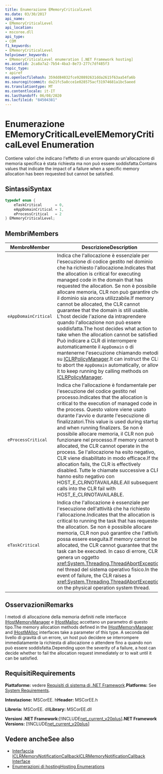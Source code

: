 ```yaml
---
title: Enumerazione EMemoryCriticalLevel
ms.date: 03/30/2017
api_name:
- EMemoryCriticalLevel
api_location:
- mscoree.dll
api_type:
- COM
f1_keywords:
- EMemoryCriticalLevel
helpviewer_keywords:
- EMemoryCriticalLevel enumeration [.NET Framework hosting]
ms.assetid: 2ca8a7a2-7b54-4ba3-8e73-277c7df485f3
topic_type:
- apiref
ms.openlocfilehash: 359dd84032fce920892631dda2615f63aa54fa6b
ms.sourcegitcommit: da21fc5a8cce1e028575acf31974681a1bc5aeed
ms.translationtype: MT
ms.contentlocale: it-IT
ms.lasthandoff: 06/08/2020
ms.locfileid: "84504381"
---
```

# <a name="ememorycriticallevel-enumeration"></a><span data-ttu-id="58956-102">Enumerazione EMemoryCriticalLevel</span><span class="sxs-lookup"><span data-stu-id="58956-102">EMemoryCriticalLevel Enumeration</span></span>
<span data-ttu-id="58956-103">Contiene valori che indicano l'effetto di un errore quando un'allocazione di memoria specifica è stata richiesta ma non può essere soddisfatta.</span><span class="sxs-lookup"><span data-stu-id="58956-103">Contains values that indicate the impact of a failure when a specific memory allocation has been requested but cannot be satisfied.</span></span>  
  
## <a name="syntax"></a><span data-ttu-id="58956-104">Sintassi</span><span class="sxs-lookup"><span data-stu-id="58956-104">Syntax</span></span>  
  
```cpp  
typedef enum {  
    eTaskCritical      = 0,  
    eAppDomainCritical = 1,  
    eProcessCritical   = 2  
} EMemoryCriticalLevel;  
```  
  
## <a name="members"></a><span data-ttu-id="58956-105">Membri</span><span class="sxs-lookup"><span data-stu-id="58956-105">Members</span></span>  
  
|<span data-ttu-id="58956-106">Membro</span><span class="sxs-lookup"><span data-stu-id="58956-106">Member</span></span>|<span data-ttu-id="58956-107">Descrizione</span><span class="sxs-lookup"><span data-stu-id="58956-107">Description</span></span>|  
|------------|-----------------|  
|`eAppDomainCritical`|<span data-ttu-id="58956-108">Indica che l'allocazione è essenziale per l'esecuzione di codice gestito nel dominio che ha richiesto l'allocazione.</span><span class="sxs-lookup"><span data-stu-id="58956-108">Indicates that the allocation is critical for executing managed code in the domain that has requested the allocation.</span></span> <span data-ttu-id="58956-109">Se non è possibile allocare memoria, CLR non può garantire che il dominio sia ancora utilizzabile.</span><span class="sxs-lookup"><span data-stu-id="58956-109">If memory cannot be allocated, the CLR cannot guarantee that the domain is still usable.</span></span> <span data-ttu-id="58956-110">L'host decide l'azione da intraprendere quando l'allocazione non può essere soddisfatta.</span><span class="sxs-lookup"><span data-stu-id="58956-110">The host decides what action to take when the allocation cannot be satisfied.</span></span> <span data-ttu-id="58956-111">Può indicare a CLR di interrompere automaticamente il `AppDomain` o di mantenerne l'esecuzione chiamando metodi su [ICLRPolicyManager](iclrpolicymanager-interface.md).</span><span class="sxs-lookup"><span data-stu-id="58956-111">It can instruct the CLR to abort the `AppDomain` automatically, or allow it to keep running by calling methods on [ICLRPolicyManager](iclrpolicymanager-interface.md).</span></span>|  
|`eProcessCritical`|<span data-ttu-id="58956-112">Indica che l'allocazione è fondamentale per l'esecuzione del codice gestito nel processo.</span><span class="sxs-lookup"><span data-stu-id="58956-112">Indicates that the allocation is critical to the execution of managed code in the process.</span></span> <span data-ttu-id="58956-113">Questo valore viene usato durante l'avvio e durante l'esecuzione di finalizzatori.</span><span class="sxs-lookup"><span data-stu-id="58956-113">This value is used during startup and when running finalizers.</span></span> <span data-ttu-id="58956-114">Se non è possibile allocare memoria, il CLR non può funzionare nel processo.</span><span class="sxs-lookup"><span data-stu-id="58956-114">If memory cannot be allocated, the CLR cannot operate in the process.</span></span> <span data-ttu-id="58956-115">Se l'allocazione ha esito negativo, CLR viene disabilitato in modo efficace.</span><span class="sxs-lookup"><span data-stu-id="58956-115">If the allocation fails, the CLR is effectively disabled.</span></span> <span data-ttu-id="58956-116">Tutte le chiamate successive a CLR hanno esito negativo con HOST_E_CLRNOTAVAILABLE.</span><span class="sxs-lookup"><span data-stu-id="58956-116">All subsequent calls into the CLR fail with HOST_E_CLRNOTAVAILABLE.</span></span>|  
|`eTaskCritical`|<span data-ttu-id="58956-117">Indica che l'allocazione è essenziale per l'esecuzione dell'attività che ha richiesto l'allocazione.</span><span class="sxs-lookup"><span data-stu-id="58956-117">Indicates that the allocation is critical to running the task that has requested the allocation.</span></span> <span data-ttu-id="58956-118">Se non è possibile allocare memoria, CLR non può garantire che l'attività possa essere eseguita.</span><span class="sxs-lookup"><span data-stu-id="58956-118">If memory cannot be allocated, the CLR cannot guarantee that the task can be executed.</span></span> <span data-ttu-id="58956-119">In caso di errore, CLR genera un oggetto <xref:System.Threading.ThreadAbortException> nel thread del sistema operativo fisico.</span><span class="sxs-lookup"><span data-stu-id="58956-119">In the event of failure, the CLR raises a <xref:System.Threading.ThreadAbortException> on the physical operation system thread.</span></span>|  
  
## <a name="remarks"></a><span data-ttu-id="58956-120">Osservazioni</span><span class="sxs-lookup"><span data-stu-id="58956-120">Remarks</span></span>  
 <span data-ttu-id="58956-121">I metodi di allocazione della memoria definiti nelle interfacce [IHostMemoryManager](ihostmemorymanager-interface.md) e [IHostMalloc](ihostmalloc-interface.md) accettano un parametro di questo tipo.</span><span class="sxs-lookup"><span data-stu-id="58956-121">The memory allocation methods defined in the [IHostMemoryManager](ihostmemorymanager-interface.md) and [IHostMAlloc](ihostmalloc-interface.md) interfaces take a parameter of this type.</span></span> <span data-ttu-id="58956-122">A seconda del livello di gravità di un errore, un host può decidere se interrompere immediatamente la richiesta di allocazione o attendere fino a quando non può essere soddisfatta.</span><span class="sxs-lookup"><span data-stu-id="58956-122">Depending upon the severity of a failure, a host can decide whether to fail the allocation request immediately or to wait until it can be satisfied.</span></span>  
  
## <a name="requirements"></a><span data-ttu-id="58956-123">Requisiti</span><span class="sxs-lookup"><span data-stu-id="58956-123">Requirements</span></span>  
 <span data-ttu-id="58956-124">**Piattaforme:** vedere [Requisiti di sistema di .NET Framework](../../get-started/system-requirements.md).</span><span class="sxs-lookup"><span data-stu-id="58956-124">**Platforms:** See [System Requirements](../../get-started/system-requirements.md).</span></span>  
  
 <span data-ttu-id="58956-125">**Intestazione:** MSCorEE. h</span><span class="sxs-lookup"><span data-stu-id="58956-125">**Header:** MSCorEE.h</span></span>  
  
 <span data-ttu-id="58956-126">**Libreria:** MSCorEE. dll</span><span class="sxs-lookup"><span data-stu-id="58956-126">**Library:** MSCorEE.dll</span></span>  
  
 <span data-ttu-id="58956-127">**Versioni .NET Framework:**[!INCLUDE[net_current_v20plus](../../../../includes/net-current-v20plus-md.md)]</span><span class="sxs-lookup"><span data-stu-id="58956-127">**.NET Framework Versions:** [!INCLUDE[net_current_v20plus](../../../../includes/net-current-v20plus-md.md)]</span></span>  
  
## <a name="see-also"></a><span data-ttu-id="58956-128">Vedere anche</span><span class="sxs-lookup"><span data-stu-id="58956-128">See also</span></span>

- [<span data-ttu-id="58956-129">Interfaccia ICLRMemoryNotificationCallback</span><span class="sxs-lookup"><span data-stu-id="58956-129">ICLRMemoryNotificationCallback Interface</span></span>](iclrmemorynotificationcallback-interface.md)
- [<span data-ttu-id="58956-130">Enumerazioni di hosting</span><span class="sxs-lookup"><span data-stu-id="58956-130">Hosting Enumerations</span></span>](hosting-enumerations.md)
